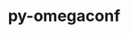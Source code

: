 ---
title: "py-omegaconf"
layout: cache
categories: [package, develop]
meta: {"compilers": ["none"], "num_specs": 28, "num_specs_by_stack": {"ml-darwin-aarch64-mps": 9, "ml-linux-aarch64-cpu": 10, "ml-linux-aarch64-cuda": 9, "ml-linux-x86_64-cpu": 9, "ml-linux-x86_64-cuda": 9, "root": 28}, "oss": ["sequoia", "ubuntu24.04"], "platforms": ["darwin", "linux"], "stacks": ["ml-darwin-aarch64-mps", "ml-linux-aarch64-cpu", "ml-linux-aarch64-cuda", "ml-linux-x86_64-cpu", "ml-linux-x86_64-cuda", "root"], "targets": ["aarch64", "x86_64_v3"], "versions": ["2.3.0"]}
spec_details: [{"compiler": "none", "hash": "6f46y4izwyuulhjufmpelq57sfd7nzgi", "os": "ubuntu24.04", "platform": "linux", "size": "-", "stacks": ["ml-linux-aarch64-cpu", "ml-linux-aarch64-cuda", "root"], "target": "aarch64", "variants": ["build_system=python_pip"], "versions": ["2.3.0"]}, {"compiler": "none", "hash": "6r62pvjeralgjfkrqquqlwb5uoc6ys3r", "os": "sequoia", "platform": "darwin", "size": "-", "stacks": ["ml-darwin-aarch64-mps", "root"], "target": "aarch64", "variants": ["build_system=python_pip"], "versions": ["2.3.0"]}, {"compiler": "none", "hash": "akhkc2l3nwjnaqngo6afpfm6ig34lq5n", "os": "sequoia", "platform": "darwin", "size": "-", "stacks": ["ml-darwin-aarch64-mps", "root"], "target": "aarch64", "variants": ["build_system=python_pip"], "versions": ["2.3.0"]}, {"compiler": "none", "hash": "ba47jppmfcemabfkad2ooqpqe5gipycq", "os": "ubuntu24.04", "platform": "linux", "size": "-", "stacks": ["ml-linux-x86_64-cpu", "ml-linux-x86_64-cuda", "root"], "target": "x86_64_v3", "variants": ["build_system=python_pip"], "versions": ["2.3.0"]}, {"compiler": "none", "hash": "cu4j3pbcrmrpiilxyqorrl6ziyenj2xx", "os": "ubuntu24.04", "platform": "linux", "size": "-", "stacks": ["ml-linux-aarch64-cpu", "ml-linux-aarch64-cuda", "root"], "target": "aarch64", "variants": ["build_system=python_pip"], "versions": ["2.3.0"]}, {"compiler": "none", "hash": "dvt24a27go5aao23chlg2qibkhevb24d", "os": "ubuntu24.04", "platform": "linux", "size": "-", "stacks": ["ml-linux-x86_64-cpu", "ml-linux-x86_64-cuda", "root"], "target": "x86_64_v3", "variants": ["build_system=python_pip"], "versions": ["2.3.0"]}, {"compiler": "none", "hash": "ebc5nvoyp2wizhdu6xbnurvq7buktyrb", "os": "ubuntu24.04", "platform": "linux", "size": "-", "stacks": ["ml-linux-x86_64-cpu", "ml-linux-x86_64-cuda", "root"], "target": "x86_64_v3", "variants": ["build_system=python_pip"], "versions": ["2.3.0"]}, {"compiler": "none", "hash": "ee5kzbloi2vldxrhae5csvguhvixna5i", "os": "ubuntu24.04", "platform": "linux", "size": "-", "stacks": ["ml-linux-x86_64-cpu", "ml-linux-x86_64-cuda", "root"], "target": "x86_64_v3", "variants": ["build_system=python_pip"], "versions": ["2.3.0"]}, {"compiler": "none", "hash": "epg2wtbia26oym5nm5llictmh2vsczub", "os": "ubuntu24.04", "platform": "linux", "size": "-", "stacks": ["ml-linux-x86_64-cpu", "ml-linux-x86_64-cuda", "root"], "target": "x86_64_v3", "variants": ["build_system=python_pip"], "versions": ["2.3.0"]}, {"compiler": "none", "hash": "gcxf4zkki5bjebvemgr25vtt7lovnbrr", "os": "ubuntu24.04", "platform": "linux", "size": "-", "stacks": ["ml-linux-aarch64-cpu", "root"], "target": "aarch64", "variants": ["build_system=python_pip"], "versions": ["2.3.0"]}, {"compiler": "none", "hash": "i4wdaucrbr3objfvgw4v6guyyw44tnvo", "os": "ubuntu24.04", "platform": "linux", "size": "-", "stacks": ["ml-linux-x86_64-cpu", "ml-linux-x86_64-cuda", "root"], "target": "x86_64_v3", "variants": ["build_system=python_pip"], "versions": ["2.3.0"]}, {"compiler": "none", "hash": "izvjzvqrbnlzhuiof6bd7fx2ae4p2ayx", "os": "ubuntu24.04", "platform": "linux", "size": "-", "stacks": ["ml-linux-aarch64-cpu", "ml-linux-aarch64-cuda", "root"], "target": "aarch64", "variants": ["build_system=python_pip"], "versions": ["2.3.0"]}, {"compiler": "none", "hash": "lc7pl3wrcdta6tx6exqigi3ma6bg3ske", "os": "ubuntu24.04", "platform": "linux", "size": "-", "stacks": ["ml-linux-x86_64-cpu", "ml-linux-x86_64-cuda", "root"], "target": "x86_64_v3", "variants": ["build_system=python_pip"], "versions": ["2.3.0"]}, {"compiler": "none", "hash": "lgm7cu73oidpdr3ou537ffxdxkjl7g2d", "os": "sequoia", "platform": "darwin", "size": "-", "stacks": ["ml-darwin-aarch64-mps", "root"], "target": "aarch64", "variants": ["build_system=python_pip"], "versions": ["2.3.0"]}, {"compiler": "none", "hash": "n5cstdtzzzjuh2poho2og5aymqo6vtex", "os": "sequoia", "platform": "darwin", "size": "-", "stacks": ["ml-darwin-aarch64-mps", "root"], "target": "aarch64", "variants": ["build_system=python_pip"], "versions": ["2.3.0"]}, {"compiler": "none", "hash": "pspff2oepscgzn3objqwwmkxzolcm64m", "os": "sequoia", "platform": "darwin", "size": "-", "stacks": ["ml-darwin-aarch64-mps", "root"], "target": "aarch64", "variants": ["build_system=python_pip"], "versions": ["2.3.0"]}, {"compiler": "none", "hash": "rilee2odqnqrocyjenk775rwbzzy52iq", "os": "ubuntu24.04", "platform": "linux", "size": "-", "stacks": ["ml-linux-x86_64-cpu", "ml-linux-x86_64-cuda", "root"], "target": "x86_64_v3", "variants": ["build_system=python_pip"], "versions": ["2.3.0"]}, {"compiler": "none", "hash": "rw5jihgql6bt722gaapzv46kfw62tu7s", "os": "ubuntu24.04", "platform": "linux", "size": "-", "stacks": ["ml-linux-aarch64-cpu", "ml-linux-aarch64-cuda", "root"], "target": "aarch64", "variants": ["build_system=python_pip"], "versions": ["2.3.0"]}, {"compiler": "none", "hash": "sj5u7vhzs7dofsvnbpplpw6m7isheso3", "os": "ubuntu24.04", "platform": "linux", "size": "-", "stacks": ["ml-linux-x86_64-cpu", "ml-linux-x86_64-cuda", "root"], "target": "x86_64_v3", "variants": ["build_system=python_pip"], "versions": ["2.3.0"]}, {"compiler": "none", "hash": "tscuenhvlxrpgn5cgrivm2hjxjzah7uk", "os": "ubuntu24.04", "platform": "linux", "size": "-", "stacks": ["ml-linux-aarch64-cpu", "ml-linux-aarch64-cuda", "root"], "target": "aarch64", "variants": ["build_system=python_pip"], "versions": ["2.3.0"]}, {"compiler": "none", "hash": "tski2f6cafxrwf2deg3pfwz2m3glzq6u", "os": "ubuntu24.04", "platform": "linux", "size": "-", "stacks": ["ml-linux-aarch64-cpu", "ml-linux-aarch64-cuda", "root"], "target": "aarch64", "variants": ["build_system=python_pip"], "versions": ["2.3.0"]}, {"compiler": "none", "hash": "txdxynsud5awl7tre4zdhxkcsxp7dr2c", "os": "ubuntu24.04", "platform": "linux", "size": "-", "stacks": ["ml-linux-aarch64-cpu", "ml-linux-aarch64-cuda", "root"], "target": "aarch64", "variants": ["build_system=python_pip"], "versions": ["2.3.0"]}, {"compiler": "none", "hash": "tyb7cmmiqj4e6mrt6m3ixwk533kob5bv", "os": "sequoia", "platform": "darwin", "size": "-", "stacks": ["ml-darwin-aarch64-mps", "root"], "target": "aarch64", "variants": ["build_system=python_pip"], "versions": ["2.3.0"]}, {"compiler": "none", "hash": "va7p6zvbskvo3663g7xn33n3ppz5so2l", "os": "ubuntu24.04", "platform": "linux", "size": "-", "stacks": ["ml-linux-aarch64-cpu", "ml-linux-aarch64-cuda", "root"], "target": "aarch64", "variants": ["build_system=python_pip"], "versions": ["2.3.0"]}, {"compiler": "none", "hash": "vjsuto4xaut63gujq2xebmu2vg3lqpj4", "os": "sequoia", "platform": "darwin", "size": "-", "stacks": ["ml-darwin-aarch64-mps", "root"], "target": "aarch64", "variants": ["build_system=python_pip"], "versions": ["2.3.0"]}, {"compiler": "none", "hash": "wbuhk2icqp5zonftmahmlez3igc5q3eo", "os": "sequoia", "platform": "darwin", "size": "-", "stacks": ["ml-darwin-aarch64-mps", "root"], "target": "aarch64", "variants": ["build_system=python_pip"], "versions": ["2.3.0"]}, {"compiler": "none", "hash": "x32yp33d3ywterefnp3pwg2ncwp66kqy", "os": "ubuntu24.04", "platform": "linux", "size": "-", "stacks": ["ml-linux-aarch64-cpu", "ml-linux-aarch64-cuda", "root"], "target": "aarch64", "variants": ["build_system=python_pip"], "versions": ["2.3.0"]}, {"compiler": "none", "hash": "zow3dc4sncjhwds6aecfag2ggfy6lpqd", "os": "sequoia", "platform": "darwin", "size": "-", "stacks": ["ml-darwin-aarch64-mps", "root"], "target": "aarch64", "variants": ["build_system=python_pip"], "versions": ["2.3.0"]}]
---